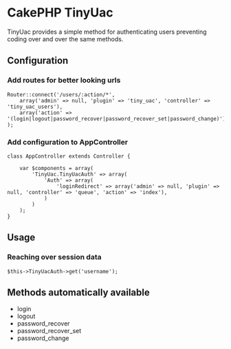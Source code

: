 # CakePHP TinyUac

TinyUac provides a simple method for authenticating users preventing coding over and over the same methods.

## Configuration

### Add routes for better looking urls

	Router::connect('/users/:action/*', 
		array('admin' => null, 'plugin' => 'tiny_uac', 'controller' => 'tiny_uac_users'), 
		array('action' => '(login|logout|password_recover|password_recover_set|password_change)')
	);

### Add configuration to AppController

	class AppController extends Controller {
	
		var $components = array(
			'TinyUac.TinyUacAuth' => array(
				'Auth' => array(
					'loginRedirect' => array('admin' => null, 'plugin' => null, 'controller' => 'queue', 'action' => 'index'),
				)
			)
		);
	}

## Usage 

### Reaching over session data

	$this->TinyUacAuth->get('username');
		
## Methods automatically available

* login
* logout
* password\_recover
* password\_recover\_set
* password\_change	
